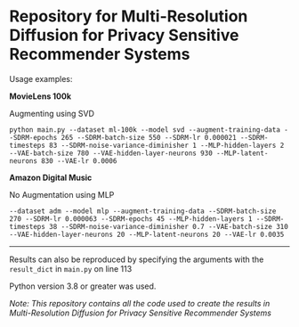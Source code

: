 # Repository for Multi-Resolution Diffusion for Privacy Sensitive Recommender Systems

Usage examples:

**MovieLens 100k**

Augmenting using SVD

`python main.py --dataset ml-100k --model svd --augment-training-data --SDRM-epochs 265 --SDRM-batch-size 550 --SDRM-lr 0.000021 --SDRM-timesteps 83 --SDRM-noise-variance-diminisher 1 --MLP-hidden-layers 2 --VAE-batch-size 780 --VAE-hidden-layer-neurons 930 --MLP-latent-neurons 830 --VAE-lr 0.0006`

**Amazon Digital Music**

No Augmentation using MLP

`--dataset adm --model mlp --augment-training-data --SDRM-batch-size 270 --SDRM-lr 0.000063 --SDRM-epochs 45 --MLP-hidden-layers 1 --SDRM-timesteps 38 --SDRM-noise-variance-diminisher 0.7 --VAE-batch-size 310 --VAE-hidden-layer-neurons 20 --MLP-latent-neurons 20 --VAE-lr 0.0035`

<hr>

Results can also be reproduced by specifying the arguments with the `result_dict` in `main.py` on line 113

Python version 3.8 or greater was used. 

*Note: This repository contains all the code used to create the results in Multi-Resolution Diffusion for Privacy Sensitive Recommender Systems* 


